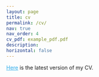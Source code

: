 ```yaml
---
layout: page
title: cv
permalink: /cv/
nav: true
nav_order: 4
cv_pdf: example_pdf.pdf
description:
horizontal: false
---
```


<a href="https://www.dropbox.com/scl/fi/zxc9nm9uhourk507u8951/CV__Last_update_Sep_16_2024_.pdf?rlkey=fx5taga7rbcnvdrvlilyzjpg6&st=c40pos5d&dl=0"  style="color:#2CABEA; text-decoration: underline;">Here</a> is the latest version of my CV.
